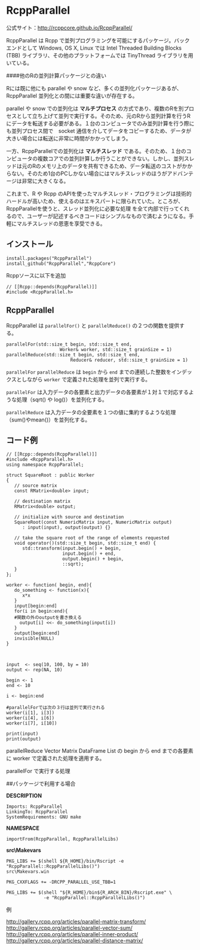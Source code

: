# RcppParallel

公式サイト：http://rcppcore.github.io/RcppParallel/


RcppParallel は Rcpp で並列プログラミングを可能にするパッケージ。バックエンドとして Windows, OS X, Linux では Intel Threaded Building Blocks (TBB) ライブラリ、その他のプラットフォームでは TinyThread ライブラリを用いている。

####他のRの並列計算パッケージとの違い

Rには既に他にも parallel や snow など、多くの並列化パッケージあるが、RcppParallel 並列化との間には重要な違いが存在する。

parallel や snow での並列化は **マルチプロセス** の方式であり、複数のRを別プロセスとして立ち上げて並列で実行する。そのため、元のRから並列計算を行うRにデータを転送する必要がある。１台のコンピュータでのみ並列計算を行う際にも並列プロセス間で　socket 通信を介してデータをコピーするため、データが大きい場合には転送に非常に時間がかかってしまう。

一方、RcppParallelでの並列化は **マルチスレッド** である。そのため、１台のコンピュータの複数コアでの並列計算しか行うことができない。しかし、並列スレッドは元のRのメモリ上のデータを共有できるため、データ転送のコストがかからない。そのため1台のPCしかない場合にはマルチスレッドのほうがアドバンテージは非常に大きくなる。

これまで、R や Rcpp のAPIを使ったマルチスレッド・プログラミングは技術的ハードルが高いため、使えるのはエキスパートに限られていた。ところが、RcppParallelを使うと、スレッド並列化に必要な処理
を全て内部で行ってくれるので、ユーザーが記述するべきコードはシンプルなもので済むようになる。手軽にマルチスレッドの恩恵を享受できる。


## インストール

```
install.packages("RcppParallel")
install_github("RcppParallel","RcppCore")
```

Rcppソースに以下を追加
```
// [[Rcpp::depends(RcppParallel)]]
#include <RcppParallel.h>
```

## RcppParallel


RcppParallel は `parallelFor()` と `parallelReduce()` の２つの関数を提供する。

```
parallelFor(std::size_t begin, std::size_t end, 
                    Worker& worker, std::size_t grainSize = 1)
parallelReduce(std::size_t begin, std::size_t end, 
                        Reducer& reducer, std::size_t grainSize = 1)
```

`parallelFor` `parallelReduce` は `begin` から `end`  までの連続した整数をインデックスとしながら `worker` で定義された処理を並列で実行する。

`parallelFor` は入力データの各要素と出力データの各要素が１対１で対応するような処理（sqrt() や log()）を並列化する。 

`parallelReduce` は入力データの全要素を１つの値に集約するような処理（sum()やmean()）を並列化する。


## コード例

```
// [[Rcpp::depends(RcppParallel)]]
#include <RcppParallel.h>
using namespace RcppParallel;

struct SquareRoot : public Worker
{
   // source matrix
   const RMatrix<double> input;
   
   // destination matrix
   RMatrix<double> output;
   
   // initialize with source and destination
   SquareRoot(const NumericMatrix input, NumericMatrix output) 
      : input(input), output(output) {}
   
   // take the square root of the range of elements requested
   void operator()(std::size_t begin, std::size_t end) {
      std::transform(input.begin() + begin, 
                     input.begin() + end, 
                     output.begin() + begin, 
                     ::sqrt);
   }
};
```




```
worker <- function( begin, end){
   do_something <- function(x){
      x*x
   }
   input[begin:end]
   for(i in begin:end){
   #関数の外のoutputを書き換える
     output[i] <<- do_something(input[i])
   }
   output[begin:end]
   invisible(NULL)
}



input  <- seq(10, 100, by = 10)
output <- rep(NA, 10)

begin <- 1
end <- 10

i <- begin:end

#parallelForでは次の３行は並列で実行される
worker(i[1], i[3])
worker(i[4], i[6])
worker(i[7], i[10])

print(input)
print(output)

```

parallelReduce Vector  Matrix DataFrame List の begin から end までの各要素に worker で定義された処理を適用する。



parallelFor で実行する処理



##パッケージで利用する場合


**DESCRIPTION**

```
Imports: RcppParallel
LinkingTo: RcppParallel
SystemRequirements: GNU make
```
**NAMESPACE**

```
importFrom(RcppParallel, RcppParallelLibs)
```

**src\Makevars**
```
PKG_LIBS += $(shell ${R_HOME}/bin/Rscript -e "RcppParallel::RcppParallelLibs()")
src\Makevars.win

PKG_CXXFLAGS += -DRCPP_PARALLEL_USE_TBB=1

PKG_LIBS += $(shell "${R_HOME}/bin${R_ARCH_BIN}/Rscript.exe" \
              -e "RcppParallel::RcppParallelLibs()")
```






例

http://gallery.rcpp.org/articles/parallel-matrix-transform/
http://gallery.rcpp.org/articles/parallel-vector-sum/
http://gallery.rcpp.org/articles/parallel-inner-product/
http://gallery.rcpp.org/articles/parallel-distance-matrix/